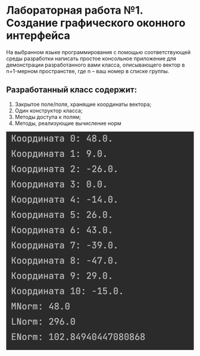 # Лабораторная работа №1. Создание графического оконного интерфейса

На выбранном языке программирования с помощью соответствующей среды разработки написать простое консольное приложение для демонстрации разработанного вами класса, описывающего вектор  в n+1-мерном пространстве, где n – ваш номер в списке группы. 
## Разработанный класс содержит:
1) Закрытое поле/поля, хранящие координаты вектора;
2) Один конструктор класса;
3) Методы доступа к полям;
4) Методы, реализующие вычисление норм

![screenshot](/Lab1/example.png?raw=true)
